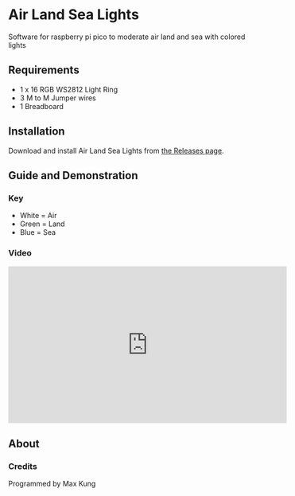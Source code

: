 # Air Land Sea Lights
Software for raspberry pi pico to moderate air land and sea with colored lights

## Requirements
* 1 x 16 RGB WS2812 Light Ring
* 3 M to M Jumper wires
* 1 Breadboard

## Installation
Download and install Air Land Sea Lights from [the Releases page](https://github.com/maxkung101/airLandAndSeaLights/releases).

## Guide and Demonstration
### Key
* White = Air
* Green = Land
* Blue = Sea

### Video
<iframe width="560" height="315" src="https://youtu.be/ot7x-Qbttbc" frameborder="0" allowfullscreen></iframe>

## About
### Credits
Programmed by Max Kung
